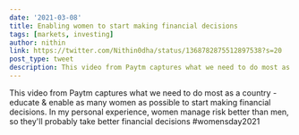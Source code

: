 ```yaml
---
date: '2021-03-08'
title: Enabling women to start making financial decisions
tags: [markets, investing]
author: nithin
link: https://twitter.com/Nithin0dha/status/1368782875512897538?s=20
post_type: tweet
description: This video from Paytm captures what we need to do most as a country...
---
```


This video from Paytm captures what we need to do most as a country - educate & enable as many women as possible to start making financial decisions. In my personal experience, women manage risk better than men, so they'll probably take better financial decisions #womensday2021